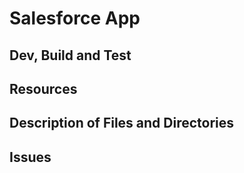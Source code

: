 # Salesforce App

## Dev, Build and Test

## Resources

## Description of Files and Directories

## Issues
